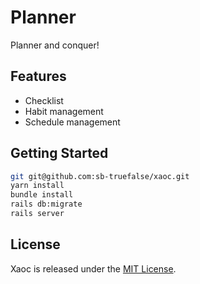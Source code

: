 # Planner

Planner and conquer!

## Features

* Checklist
* Habit management
* Schedule management

## Getting Started

```bash
git git@github.com:sb-truefalse/xaoc.git
yarn install
bundle install
rails db:migrate
rails server
```

## License

Xaoc is released under the [MIT License](LICENSE.txt).
